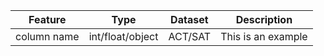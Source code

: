 |Feature|Type|Dataset|Description|
|---|---|---|---|
|column name|int/float/object|ACT/SAT|This is an example| 